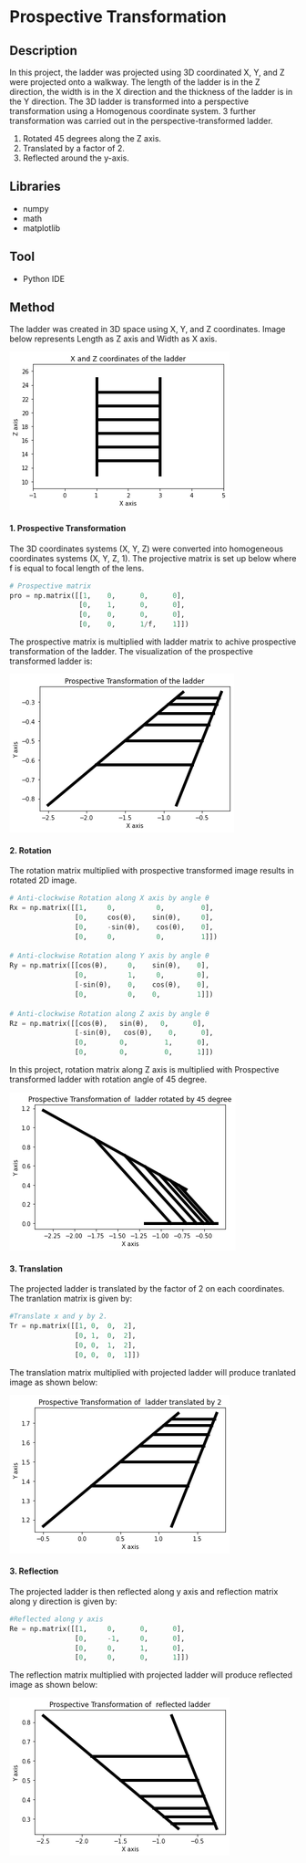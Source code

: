 # Prospective Transformation
## Description
In this project, the ladder was projected using 3D coordinated X, Y, and Z were projected onto a walkway. The length of the ladder is in the Z direction, the width is in the X direction and the thickness of the ladder is in the Y direction. The 3D ladder is transformed into a perspective transformation using a Homogenous coordinate system. 3 further transformation was carried out in the perspective-transformed ladder.
1.	Rotated 45 degrees along the Z axis.
2.	 Translated by a factor of 2.
3.	Reflected around the y-axis. 

## Libraries 
* numpy
* math
* matplotlib

## Tool
* Python IDE

## Method
The ladder was created in 3D space using X, Y, and Z coordinates. Image below represents Length as Z axis and Width as X axis. 

<img src="https://github.com/bipulsimkhada/Image/blob/main/CV%20images/ladder%20x-z.png">

#### 1. Prospective Transformation
The 3D coordinates systems (X, Y, Z) were converted into homogeneous coordinates systems (X, Y, Z, 1). The projective matrix is set up below where f is equal to focal length of the lens. 

```python
# Prospective matrix
pro = np.matrix([[1,    0,      0,      0],
                 [0,    1,      0,      0],
                 [0,    0,      0,      0],
                 [0,    0,      1/f,    1]])
```

The prospective matrix is multiplied with ladder matrix to achive prospective transformation of the ladder. The visualization of the prospective transformed ladder is:

<img src="https://github.com/bipulsimkhada/Image/blob/main/CV%20images/prospective%20transformation.png">

#### 2. Rotation
The rotation matrix multiplied with prospective transformed image results in rotated 2D image. 

```python
# Anti-clockwise Rotation along X axis by angle θ
Rx = np.matrix([[1,     0,          0,         0],
                [0,     cos(θ),    sin(θ),     0],
                [0,     -sin(θ),    cos(θ),    0],
                [0,     0,          0,         1]])
                
# Anti-clockwise Rotation along Y axis by angle θ
Ry = np.matrix([[cos(θ),     0,    sin(θ),    0],
                [0,          1,     0,        0],
                [-sin(θ),    0,    cos(θ),    0],
                [0,          0,    0,         1]]) 
                
# Anti-clockwise Rotation along Z axis by angle θ
Rz = np.matrix([[cos(θ),   sin(θ),   0,      0],
                [-sin(θ),   cos(θ),    0,      0],
                [0,        0,         1,      0],
                [0,        0,         0,      1]])                 
```
In this project, rotation matrix along Z axis is multiplied with Prospective transformed ladder with rotation angle of 45 degree. 

<img src="https://github.com/bipulsimkhada/Image/blob/main/CV%20images/Rotation%20Z.png">

#### 3. Translation 
The projected ladder is translated by the factor of 2 on each coordinates. The tranlation matrix is given by:
```python
#Translate x and y by 2.
Tr = np.matrix([[1, 0,  0,  2],
                [0, 1,  0,  2],
                [0, 0,  1,  2],
                [0, 0,  0,  1]])
```

The translation matrix multiplied with projected ladder will produce tranlated image as shown below:

<img src="https://github.com/bipulsimkhada/Image/blob/main/CV%20images/Translation.png">

#### 3. Reflection
The projected ladder is then reflected along y axis and reflection matrix along y direction is given by:
```python
#Reflected along y axis
Re = np.matrix([[1,     0,      0,      0],
                [0,     -1,     0,      0],
                [0,     0,      1,      0],
                [0,     0,      0,      1]])
```
The reflection matrix multiplied with projected ladder will produce reflected image as shown below:

<img src="https://github.com/bipulsimkhada/Image/blob/main/CV%20images/Reflection.png">
